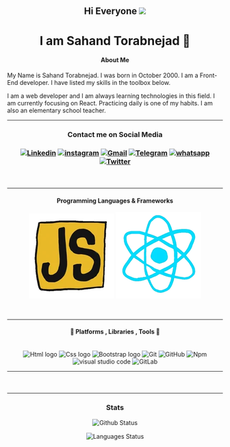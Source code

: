 <h2 align="center">Hi Everyone <img src="https://raw.githubusercontent.com/MartinHeinz/MartinHeinz/master/wave.gif" width="25px"></h2>
<h1 align="center">I am Sahand Torabnejad 👦</h1>

<h4 align="center">About Me</h4>
My Name is Sahand Torabnejad. I was born in October 2000.
I am a Front-End developer.
I have listed my skills in the toolbox below.

I am a web developer and I am always learning technologies in this field. I am currently focusing on React. Practicing daily is one of my habits. I am also an elementary school teacher.
<br/>
<hr />

<h3 align="center">Contact me on Social Media <h3>
  <p align="center"> 
   <a href="https://www.linkedin.com/in/sahand-torabnejad-6a3605238/"><img src="https://img.shields.io/badge/-Linkedin-blue?style=for-the-badge&logo=linkedin"    alt="Linkedin" /></a>
   <a href="https://www.instagram.com/sahand.__.2020/"><img src="https://img.shields.io/badge/Instagram-E4405F?style=for-the-badge&logo=instagram&logoColor=white" alt="instagram" /></a>  
   <a href="https://sahandtorabnejad202020@gmail.com/"><img src="https://img.shields.io/badge/-Gmail-red?style=for-the-badge&logo=gmail&logoColor=white"          alt="Gmail" /></a>
   <a href="https://t.me/Sahand_T_2020"><img src="https://img.shields.io/badge/Telegram-blue?style=for-the-badge&logo=telegram&logoColor=white" alt="Telegram"   /></a>
   <a href="https://wa.me/989148105168"><img src="https://img.shields.io/badge/WhatsApp-25D366?style=for-the-badge&logo=whatsapp&logoColor=white" alt="whatsapp"/></a>
   <a href="https://twitter.com/Sahand_2020/"><img src="https://img.shields.io/badge/Twitter-1DA1F2?style=for-the-badge&logo=twitter&logoColor=white" alt="Twitter"/>      </a>
  </p>

<br/>
<hr/>

<h4 align="center">Programming Languages & Frameworks</h4>
<p align="center">
<img src="js.webp" alt="Javasciprt" />
<img src="react.webp" alt="react" />
</p>
  
<br/>
<hr/>
  
  <h4 align="center">🧰 Platforms , Libraries , Tools 🧰</h4>

<br/>
<div align="center">
  <img  src="https://cdn.worldvectorlogo.com/logos/html-1.svg" alt="Html logo" width="50" height="50"/>
  <img src="https://cdn.worldvectorlogo.com/logos/css-3.svg" alt="Css logo" width="50" height="50"/>
  <img src="https://cdn.worldvectorlogo.com/logos/bootstrap-5-1.svg" alt="Bootstrap logo" width="55" height="55"/>
  <img src="https://cdn.worldvectorlogo.com/logos/git-icon.svg" alt="Git" width="50" height="50" />
  <img src="https://cdn.worldvectorlogo.com/logos/github-icon.svg" alt="GitHub" width="50" height="50" />
  <img src="https://cdn.worldvectorlogo.com/logos/npm-square-red-1.svg" alt="Npm" width="50" height="50" />
  <img src="https://cdn.worldvectorlogo.com/logos/visual-studio-code-1.svg" alt="visual studio code" width="50" height="50" />
  <img src="https://cdn.worldvectorlogo.com/logos/gitlab.svg" alt="GitLab" width="50" height="50" />
</div>
  
<hr/>
  
<h4 align="center"></h4>
<br/>
<div align="center">
  
</div>
  
<hr/>
  
<h3 align="center">Stats</h3>
  
<p align="center">
  <img src="https://github-readme-stats.vercel.app/api?username=Sahand2020&show_icons=true&hide_border=true&count_private=true&theme=radical" alt="Github Status" />
</p>
<p align="center">
  <img align="center" src="https://github-readme-stats.vercel.app/api/top-langs?username=Sahand2020&show_icons=true&hide_border=true&count_private=true&theme=radical" alt="Languages Status"/>
</p>


<!--
**Sahand2020/Sahand Torabnejad** is a ✨ _special_ ✨ repository because it's `README.md` (this file) appears on your GitHub profile.

Here are some ideas to get you started:

- 🔭 I’m currently working on ...
- 🌱 I’m currently learning ...
- 👯 I’m looking to collaborate on ...
- 🤔 I’m looking for help with ...
- 💬 Ask me about ...
- 📫 How to reach me: ...
- 😄 Pronouns: ...
- ⚡ Fun fact: ...
-->
